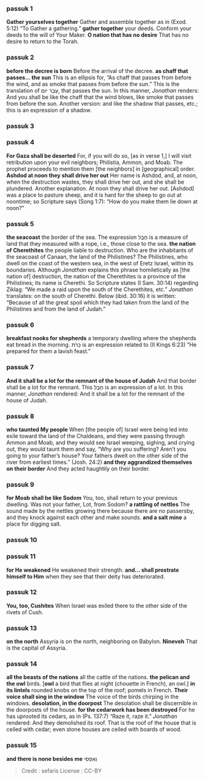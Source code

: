 
### passuk 1
<b>Gather yourselves together</b> Gather and assemble together as in (Exod. 5:12) “To Gather a gathering.”
<b>gather together</b> your deeds. Conform your deeds to the will of Your Maker.
<b>O nation that has no desire</b> That has no desire to return to the Torah.

### passuk 2
<b>before the decree is born</b> Before the arrival of the decree.
<b>as chaff that passes... the sun</b> This is an ellipsis for, “As chaff that passes from before the wind, and as smoke that passes from before the sun.” This is the translation of עָבַר יוֹם, that passes the sun. In this manner, <i>Jonathan</i> renders: And you shall be like the chaff that the wind blows, like smoke that passes from before the sun. Another version: and like the shadow that passes, etc.; this is an expression of a shadow.

### passuk 3

### passuk 4
<b>For Gaza shall be deserted</b> For, if you will do so, [as in verse 1,] I will visit retribution upon your evil neighbors; Philistia, Ammon, and Moab. The prophet proceeds to mention them [the neighbors] in [geographical] order.
<b>Ashdod at noon they shall drive her out</b> Her name is Ashdod, and, at noon, when the destruction wastes, they shall drive her out, and she shall be plundered. Another explanation. At noon they shall drive her out. [Ashdod] was a place to pasture sheep, and it is hard for the sheep to go out at noontime; so Scripture says (Song 1:7): “How do you make them lie down at noon?”

### passuk 5
<b>the seacoast</b> the border of the sea. The expression חֶבֶל is a measure of land that they measured with a rope, i.e., those close to the sea.
<b>the nation of Cherethites</b> the people liable to destruction. Who are the inhabitants of the seacoast of Canaan, the land of the Philistines? The Philistines, who dwell on the coast of the western sea, in the west of Eretz lsrael, within its boundaries. Although <i>Jonathan</i> explains this phrase homiletically as [the nation of] destruction, the nation of the Cherethites is a province of the Philistines; its name is Cherethi. So Scripture states (I Sam. 30:14) regarding Ziklag: “We made a raid upon the south of the Cherethites, etc.” <i>Jonathan</i> translates: on the south of Cherethi. Below (ibid. 30:16) it is written: “Because of all the great spoil which they had taken from the land of the Philistines and from the land of Judah.”

### passuk 6
<b>breakfast nooks for shepherds</b> a temporary dwelling where the shepherds eat bread in the morning. כְּרֹת is an expression related to (II Kings 6:23) “He prepared for them a lavish feast.”

### passuk 7
<b>And it shall be a lot for the remnant of the house of Judah</b> And that border shall be a lot for the remnant. This חֶבֶל is an expression of a lot. In this manner, <i>Jonathan</i> rendered: And it shall be a lot for the remnant of the house of Judah.

### passuk 8
<b>who taunted My people</b> When [the people of] Israel were being led into exile toward the land of the Chaldeans, and they were passing through Ammon and Moab, and they would see Israel weeping, sighing, and crying out, they would taunt them and say, “Why are you suffering? Aren’t you going to your father’s house? Your fathers dwelt on the other side of the river from earliest times.” (Josh. 24:2)
<b>and they aggrandized themselves on their border</b> And they acted haughtily on their border.

### passuk 9
<b>for Moab shall be like Sodom</b> You, too, shall return to your previous dwelling. Was not your father, Lot, from Sodom?
<b>a rattling of nettles</b> The sound made by the nettles growing there because there are no passersby, and they knock against each other and make sounds.
<b>and a salt mine</b> a place for digging salt.

### passuk 10

### passuk 11
<b>for He weakened</b> He weakened their strength.
<b>and... shall prostrate himself to Him</b> when they see that their deity has deteriorated.

### passuk 12
<b>You, too, Cushites</b> When Israel was exiled there to the other side of the rivets of Cush.

### passuk 13
<b>on the north</b> Assyria is on the north, neighboring on Babylon.
<b>Nineveh</b> That is the capital of Assyria.

### passuk 14
<b>all the beasts of the nations</b> all the cattle of the nations.
<b>the pelican and the owl</b> birds. [<b>owl</b> a bird that flies at night (chouette in French), an owl.]
<b>in its lintels</b> rounded knobs on the top of the roof; pomels in French.
<b>Their voice shall sing in the window</b> The voice of the birds chirping in the windows.
<b>desolation, in the doorpost</b> The desolation shall be discernible in the doorposts of the house.
<b>for the cedarwork has been destroyed</b> For he has uprooted its cedars, as in (Ps. 137:7) “Raze it, raze it.” <i>Jonathan</i> rendered: And they demolished its roof. That is the roof of the house that is ceiled with cedar; even stone houses are ceiled with boards of wood.

### passuk 15
<b>and there is none besides me</b> וְאַפְסִי

>Credit : sefaris
>License : CC-BY